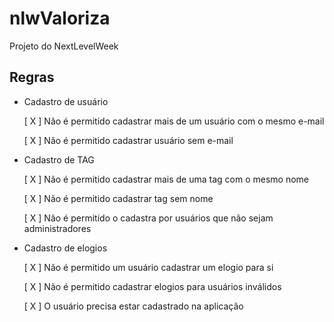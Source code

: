 # nlwValoriza
Projeto do NextLevelWeek

## Regras

- Cadastro de usuário

    [ X ] Não é permitido cadastrar mais de um usuário com o mesmo e-mail

    [ X ] Não é permitido cadastrar usuário sem e-mail

- Cadastro de TAG

    [ X ] Não é permitido cadastrar mais de uma tag com o mesmo nome

    [ X ] Não é permitido cadastrar tag sem nome

    [ X ] Não é permitido o cadastra por usuários que não sejam administradores

- Cadastro de elogios

    [ X ] Não é permitido um usuário cadastrar um elogio para si

    [ X ] Não é permitido cadastrar elogios para usuários inválidos

    [ X ] O usuário precisa estar cadastrado na aplicação
